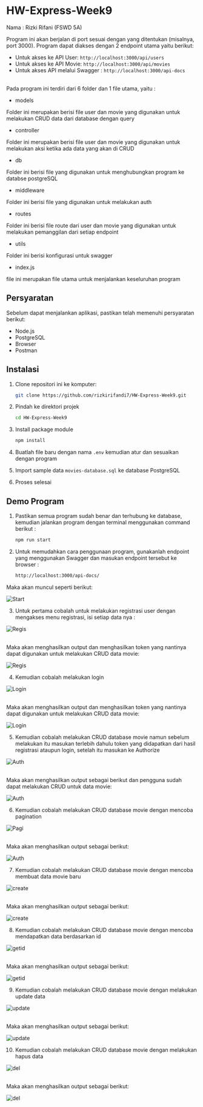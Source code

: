 # HW-Express-Week9

Nama : Rizki Rifani (FSWD 5A)

Program ini akan berjalan di port sesuai dengan yang ditentukan (misalnya, port 3000). Program dapat diakses dengan 2 endpoint utama yaitu berikut:

- Untuk akses ke API User: `http://localhost:3000/api/users`
- Untuk akses ke API Movie: `http://localhost:3000/api/movies`
- Untuk akses API melalui Swagger : `http://localhost:3000/api-docs`


</br>
Pada program ini terdiri dari 6 folder dan 1 file utama, yaitu :
</br>

- models

Folder ini merupakan berisi file user dan movie yang digunakan untuk melakukan CRUD data dari database dengan query

- controller
  
Folder ini merupakan berisi file user dan movie yang digunakan untuk melakukan aksi ketika ada data yang akan di CRUD

- db

Folder ini berisi file yang digunakan untuk menghubungkan program ke databse postgreSQL

- middleware

Folder ini berisi file yang digunakan untuk melakukan auth

- routes

Folder ini berisi file route dari user dan movie yang digunakan untuk melakukan pemanggilan dari setiap endpoint 

- utils

Folder ini berisi konfigurasi untuk swagger

- index.js

file ini merupakan file utama untuk menjalankan keseluruhan program


## Persyaratan

Sebelum dapat menjalankan aplikasi, pastikan telah memenuhi persyaratan berikut:

- Node.js
- PostgreSQL
- Browser
- Postman

## Instalasi

1. Clone repositori ini ke komputer:

   ```bash
   git clone https://github.com/rizkirifandi7/HW-Express-Week9.git

2. Pindah ke direktori projek

   ```bash
   cd HW-Express-Week9

3. Install package module

   ```bash
   npm install
   
4. Buatlah file baru dengan nama `.env` kemudian atur dan sesuaikan dengan program 

5. Import sample data `movies-database.sql` ke database PostgreSQL

6. Proses selesai


## Demo Program
1. Pastikan semua program sudah benar dan terhubung ke database, kemudian jalankan program dengan terminal menggunakan command berikut : 

   ```bash
   npm run start

2. Untuk memudahkan cara penggunaan program, gunakanlah endpoint yang menggunakan Swagger dan masukan endpoint tersebut ke browser :

     ```bash
   http://localhost:3000/api-docs/

  Maka akan muncul seperti berikut:

  ![Start](./public/assets/1.jpeg)
     
3. Untuk pertama cobalah untuk melakukan registrasi user dengan mengakses menu registrasi, isi setiap data nya :

  ![Regis](./public/assets/regis1.jpeg)

  </br>
  Maka akan menghasilkan output dan menghasilkan token yang nantinya dapat digunakan untuk melakukan CRUD data movie:

  ![Regis](./public/assets/regis2.jpeg)

4. Kemudian cobalah melakukan login 

  ![Login](./public/assets/login1.jpeg)
 
  </br>
   Maka akan menghasilkan output dan menghasilkan token yang nantinya dapat digunakan untuk melakukan CRUD data movie:

  ![Login](./public/assets/login2.jpeg)

5. Kemudian cobalah melakukan CRUD database movie namun sebelum melakukan itu masukan terlebih dahulu token yang didapatkan dari hasil registrasi ataupun login, setelah itu masukan ke Authorize 

  ![Auth](./public/assets/auth2.jpeg)
 
  </br>
   Maka akan menghasilkan output sebagai berikut dan pengguna sudah dapat melakukan CRUD untuk data movie:

  ![Auth](./public/assets/auth1.jpeg)

6. Kemudian cobalah melakukan CRUD database movie dengan mencoba pagination

  ![Pagi](./public/assets/pagi1.jpeg)
 
  </br>
   Maka akan menghasilkan output sebagai berikut:

  ![Auth](./public/assets/pagi2.jpeg)

7. Kemudian cobalah melakukan CRUD database movie dengan mencoba membuat data movie baru

  ![create](./public/assets/create1.jpeg)
 
  </br>
   Maka akan menghasilkan output sebagai berikut:

  ![create](./public/assets/create2.jpeg)

8. Kemudian cobalah melakukan CRUD database movie dengan mencoba mendapatkan data berdasarkan id

  ![getid](./public/assets/getid1.jpeg)
 
  </br>
   Maka akan menghasilkan output sebagai berikut:

  ![getid](./public/assets/getid2.jpeg)

9. Kemudian cobalah melakukan CRUD database movie dengan melakukan update data

  ![update](./public/assets/update1.jpeg)
 
  </br>
   Maka akan menghasilkan output sebagai berikut:

  ![update](./public/assets/update2.jpeg)

10. Kemudian cobalah melakukan CRUD database movie dengan melakukan hapus data

  ![del](./public/assets/del1.jpeg)
 
  </br>
   Maka akan menghasilkan output sebagai berikut:

  ![del](./public/assets/del2.jpeg)

